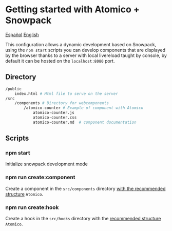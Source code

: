 # Getting started with Atomico + Snowpack

[Español](./lang/spanish.md) [English](./README.md)

This configuration allows a dynamic development based on Snowpack, using the `npm start` scripts you can develop components that are displayed by the browser thanks to a server with local livereload taught by console, by default it can be hosted on the `localhost:8080` port.

## Directory

```bash
/public
    index.html # Html file to serve on the server
/src
    /components # Directory for webcomponents
        /atomico-counter # Example of component with Atomico
            atomico-counter.js
            atomico-counter.css
            atomico-counter.md  # component documentation

```

## Scripts

### npm start

Initialize snowpack development mode

### npm run create:component

Create a component in the `src/components` directory [with the recommended structure](https://atomico.gitbook.io/doc/guides/code-style) `Atomico`.

### npm run create:hook

Create a hook in the `src/hooks` directory with the [recommended structure](https://atomico.gitbook.io/doc/guides/code-style) `Atomico`.
